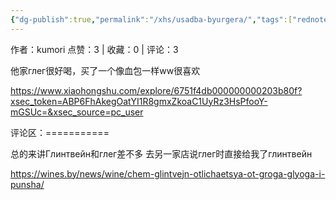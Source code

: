 ```yaml
---
{"dg-publish":true,"permalink":"/xhs/usadba-byurgera/","tags":["rednote","维堡"],"created":"2025-03-17T22:49:48.308+08:00","updated":"2025-03-17T22:52:59.528+08:00"}
---
```


作者：kumori
点赞：3   |   收藏：0   |   评论：3

他家глег很好喝，买了一个像血包一样ww很喜欢

https://www.xiaohongshu.com/explore/6751f4db000000000203b80f?xsec_token=ABP6FhAkegOatYI1R8gmxZkoaC1UyRz3HsPfooY-mGSUc=&xsec_source=pc_user

评论区：===========

总的来讲Глинтвейн和глег差不多 去另一家店说глег时直接给我了глинтвейн

https://wines.by/news/wine/chem-glintvejn-otlichaetsya-ot-groga-glyoga-i-punsha/

> 